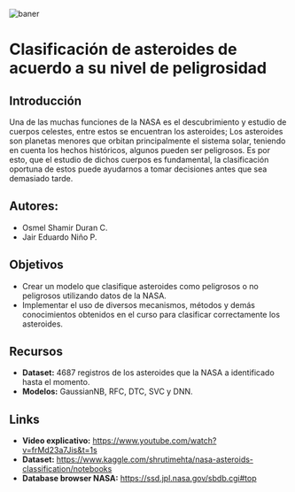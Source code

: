 ![baner](https://user-images.githubusercontent.com/40668021/92333126-bf899d80-f048-11ea-947c-331eb0df5dbe.png)

# Clasificación de asteroides de acuerdo a su nivel de peligrosidad

## Introducción

Una de las muchas funciones de la NASA es el descubrimiento y estudio de cuerpos celestes, entre estos se encuentran los asteroides; Los asteroides son planetas menores que orbitan principalmente el sistema solar, teniendo en cuenta los  hechos históricos, algunos pueden ser peligrosos. Es por esto, que el estudio de dichos cuerpos es fundamental, la clasificación oportuna de estos puede ayudarnos a tomar decisiones antes que sea demasiado tarde.


## Autores:
* Osmel Shamir Duran C.
* Jair Eduardo Niño P.

## Objetivos
* Crear un modelo que clasifique asteroides como peligrosos o no peligrosos utilizando datos de la NASA.
* Implementar el uso de diversos mecanismos, métodos y demás conocimientos obtenidos en el curso para clasificar correctamente los asteroides.

## Recursos

* **Dataset:** 4687 registros de los asteroides que la NASA a identificado hasta el momento.
* **Modelos:** GaussianNB, RFC, DTC, SVC y DNN.


## Links

* **Video explicativo:** https://www.youtube.com/watch?v=frMd23a7Jis&t=1s
* **Dataset:** https://www.kaggle.com/shrutimehta/nasa-asteroids-classification/notebooks
* **Database browser NASA:** https://ssd.jpl.nasa.gov/sbdb.cgi#top
